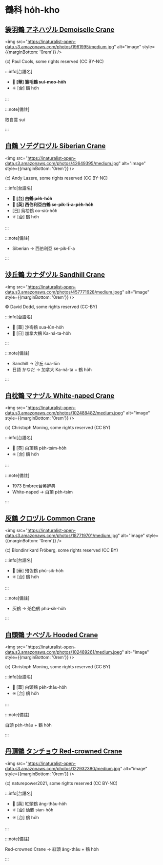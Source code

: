 # 鶴科 ho̍h-kho

## [簑羽鶴 アネハヅル Demoiselle Crane](https://ebird.org/species/demcra1)

<img src="https://inaturalist-open-data.s3.amazonaws.com/photos/1961995/medium.jpg" alt="image" style={{marginBottom: '0rem'}} />

<p className="image-caption">
(c) Paul Cools, some rights reserved (CC BY-NC)
</p>

:::info[台語名]

- 🎯 **[華] 簑毛鶴 sui-moo-ho̍h**
- ✳️ [台] 鶴 ho̍h

:::

:::note[備註]

取自蓑 sui

:::

## [白鶴 ソデグロヅル Siberian Crane](https://ebird.org/species/sibcra1)

<img src="https://inaturalist-open-data.s3.amazonaws.com/photos/42649395/medium.jpg" alt="image" style={{marginBottom: '0rem'}} />

<p className="image-caption">
(c) Andy Lazere, some rights reserved (CC BY-NC)
</p>

:::info[台語名]

- 🎯 **[台] 白鶴 pe̍h-ho̍h**
- 🎯 **[英] 西伯利亞白鶴 se-pik-lī-a-pe̍h-ho̍h**
- [日] 烏袖鶴 oo-siù-ho̍h
- ✳️ [台] 鶴 ho̍h

:::

:::note[備註]

- Siberian -> 西伯利亞 se-pik-lī-a

:::

## [沙丘鶴 カナダヅル Sandhill Crane](https://ebird.org/species/sancra)

<img src="https://inaturalist-open-data.s3.amazonaws.com/photos/457771628/medium.jpeg" alt="image" style={{marginBottom: '0rem'}} />

<p className="image-caption">
© David Dodd, some rights reserved (CC-BY)
</p>

:::info[台語名]

- 🎯 [華] 沙崙鶴 sua-lūn-ho̍h
- 🎯 [日] 加拿大鶴 Ka-ná-ta-ho̍h

:::

:::note[備註]

- Sandhill -> 沙丘 sua-lūn
- 日語 かなだ -> 加拿大 Ka-ná-ta + 鶴 ho̍h

:::

## [白枕鶴 マナヅル White-naped Crane](https://ebird.org/species/whncra1)

<img src="https://inaturalist-open-data.s3.amazonaws.com/photos/102488482/medium.jpeg" alt="image" style={{marginBottom: '0rem'}} />

<p className="image-caption">
(c) Christoph Moning, some rights reserved (CC BY)
</p>

:::info[台語名]

- 🎯 [英] 白頂鶴 pe̍h-tsím-ho̍h
- ✳️ [台] 鶴 ho̍h

:::

:::note[備註]

- 1973 Embree台英辭典
- White-naped -> 白頂 pe̍h-tsím

:::

## [灰鶴 クロヅル Common Crane](https://ebird.org/species/comcra)

<img src="https://inaturalist-open-data.s3.amazonaws.com/photos/187719701/medium.jpg" alt="image" style={{marginBottom: '0rem'}} />

<p className="image-caption">
(c) Blondinrikard Fröberg, some rights reserved (CC BY)
</p>

:::info[台語名]

- 🎯 [華] 殕色鶴 phú-sik-ho̍h
- ✳️ [台] 鶴 ho̍h

:::

:::note[備註]

- 灰鶴 -> 殕色鶴 phú-sik-ho̍h

:::

## [白頭鶴 ナベヅル Hooded Crane](https://ebird.org/species/hoocra1)

<img src="https://inaturalist-open-data.s3.amazonaws.com/photos/102489261/medium.jpeg" alt="image" style={{marginBottom: '0rem'}} />

<p className="image-caption">
(c) Christoph Moning, some rights reserved (CC BY)
</p>

:::info[台語名]

- 🎯 [華] 白頭鶴 pe̍h-thâu-ho̍h
- ✳️ [台] 鶴 ho̍h

:::

:::note[備註]

白頭 pe̍h-thâu + 鶴 ho̍h

:::

## [丹頂鶴 タンチョウ Red-crowned Crane](https://ebird.org/species/reccra1)

<img src="https://inaturalist-open-data.s3.amazonaws.com/photos/122932380/medium.jpg" alt="image" style={{marginBottom: '0rem'}} />

<p className="image-caption">
(c) naturepower2021, some rights reserved (CC BY-NC)
</p>

:::info[台語名]

- 🎯 [英] 紅頭鶴 âng-thâu-ho̍h
- ✳️ [台] 仙鶴 sian-ho̍h
- ✳️ [台] 鶴 ho̍h

:::

:::note[備註]

Red-crowned Crane -> 紅頭 âng-thâu + 鶴 ho̍h

:::

